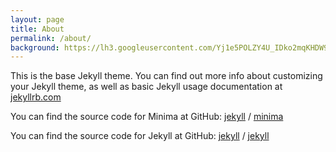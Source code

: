 ```yaml
---
layout: page
title: About
permalink: /about/
background: https://lh3.googleusercontent.com/Yj1e5POLZY4U_IDko2mqKHDW9OKYyDmi85H5iLcM4WPkKxw8ozzoTqVrO2i47IcFhmPyWlQPzTMCg10oaNiFCoVdRCGY6PGkWVRWZF-iWCIC2WoBY2b7gMLXSOxZLZ45eDjkuT97OA
---
```


This is the base Jekyll theme. You can find out more info about customizing your Jekyll theme, as well as basic Jekyll usage documentation at [jekyllrb.com](https://jekyllrb.com/)

You can find the source code for Minima at GitHub:
[jekyll][jekyll-organization] /
[minima](https://github.com/jekyll/minima)

You can find the source code for Jekyll at GitHub:
[jekyll][jekyll-organization] /
[jekyll](https://github.com/jekyll/jekyll)


[jekyll-organization]: https://github.com/jekyll
